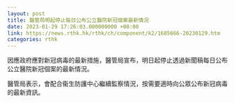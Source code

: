 ```yaml
---
layout: post
title: 醫管局明起停止每日公布公立醫院新冠個案最新情況
date: 2023-01-29 17:26:03.000000000 +08:00
link: https://news.rthk.hk/rthk/ch/component/k2/1685666-20230129.htm
categories: rthk
---
```


因應政府應對新冠病毒的最新措施，醫管局宣布，明日起停止透過新聞稿每日公布公立醫院新冠個案的最新情況。

醫管局表示，會配合衞生防護中心繼續監察情況，按需要適時向公眾公布新冠病毒的最新資訊。
